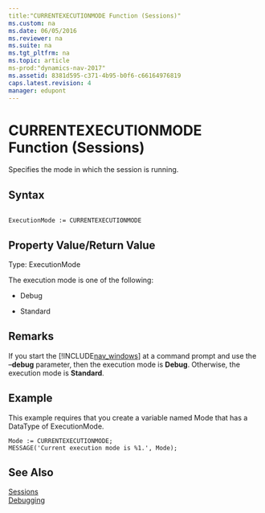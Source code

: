 ```yaml
---
title:"CURRENTEXECUTIONMODE Function (Sessions)"
ms.custom: na
ms.date: 06/05/2016
ms.reviewer: na
ms.suite: na
ms.tgt_pltfrm: na
ms.topic: article
ms-prod:"dynamics-nav-2017"
ms.assetid: 8381d595-c371-4b95-b0f6-c66164976819
caps.latest.revision: 4
manager: edupont
---
```

# CURRENTEXECUTIONMODE Function (Sessions)
Specifies the mode in which the session is running.  
  
## Syntax  
  
```  
  
ExecutionMode := CURRENTEXECUTIONMODE  
```  
  
## Property Value\/Return Value  
 Type: ExecutionMode  
  
 The execution mode is one of the following:  
  
-   Debug  
  
-   Standard  
  
## Remarks  
 If you start the [!INCLUDE[nav_windows](includes/nav_windows_md.md)] at a command prompt and use the –**debug** parameter, then the execution mode is **Debug**. Otherwise, the execution mode is **Standard**.  
  
## Example  
 This example requires that you create a variable named Mode that has a DataType of ExecutionMode.  
  
```  
Mode := CURRENTEXECUTIONMODE;   
MESSAGE('Current execution mode is %1.', Mode);  
```  
  
## See Also  
 [Sessions](Sessions.md)   
 [Debugging](Debugging.md)